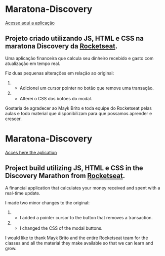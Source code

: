 # Maratona-Discovery

[Acesse aqui a aplicação](https://fino59.github.io/Maratona-Discovery/)

## Projeto criado utilizando JS, HTML e CSS na maratona Discovery da [Rocketseat](https://rocketseat.com.br/).

Uma aplicação financeira que calcula seu dinheiro recebido e gasto com atualização em tempo real.

Fiz duas pequenas alterações em relação ao original:
1. - Adicionei um cursor pointer no botão que remove uma transação.
2. - Alterei o CSS dos botões do modal.

Gostaria de agradecer ao Mayk Brito e toda equipe do Rocketseat pelas aulas e todo material que disponibilizam para que possamos aprender e crescer.


# Maratona-Discovery

[Acces here the aplication](https://fino59.github.io/Maratona-Discovery/)

## Project build utilizing JS, HTML e CSS in the Discovery Marathon from [Rocketseat](https://rocketseat.com.br/).

A financial application that calculates your money received and spent with a real-time update.

I made two minor changes to the original:
1. - I added a pointer cursor to the button that removes a transaction.
2. - I changed the CSS of the modal buttons.

I would like to thank Mayk Brito and the entire Rocketseat team for the classes and all the material they make available so that we can learn and grow.
